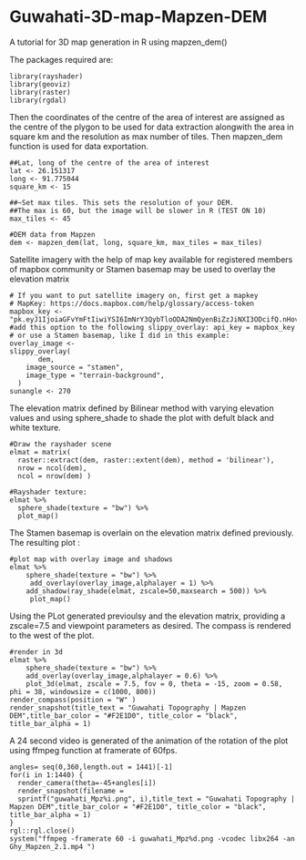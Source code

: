 # Guwahati-3D-map-Mapzen-DEM
A tutorial for 3D map generation in R using mapzen_dem()

The packages required are:
```{r}
library(rayshader)
library(geoviz)
library(raster)
library(rgdal)
```
Then the coordinates of the centre of the area of interest are assigned as the centre of the plygon to be used for data extraction alongwith the area in square km and the resolution as max number of tiles. Then mapzen_dem function is used for data exportation.
```{r}
##Lat, long of the centre of the area of interest
lat <- 26.151317
long <- 91.775044
square_km <- 15

##~Set max tiles. This sets the resolution of your DEM. 
##The max is 60, but the image will be slower in R (TEST ON 10)
max_tiles <- 45

#DEM data from Mapzen
dem <- mapzen_dem(lat, long, square_km, max_tiles = max_tiles)
```

Satellite imagery with the help of map key available for registered members of mapbox community or Stamen basemap may be used to overlay the elevation matrix
```{r fig1, fig.height = 15, fig.width = 10, align= "center"}
# If you want to put satellite imagery on, first get a mapkey
# MapKey: https://docs.mapbox.com/help/glossary/access-token
mapbox_key <- "pk.eyJ1IjoiaGFvYmFtIiwiYSI6ImNrY3QybTloODA2NmQyenBiZzJiNXI3ODcifQ.nHov5k4LBu9GwJPXI4SEBg"
#add this option to the following slippy_overlay: api_key = mapbox_key
# or use a Stamen basemap, like I did in this example:
overlay_image <-
slippy_overlay(
       dem,
    image_source = "stamen",
    image_type = "terrain-background",
  )
sunangle <- 270
```
The elevation matrix defined by Bilinear method with varying elevation values and using sphere_shade to shade the plot with defult black and white texture.
```{r fig2, fig.height = 15, fig.width = 10, align= "center"}
#Draw the rayshader scene
elmat = matrix(
  raster::extract(dem, raster::extent(dem), method = 'bilinear'),
  nrow = ncol(dem),
  ncol = nrow(dem) )

#Rayshader texture:
elmat %>%
  sphere_shade(texture = "bw") %>%
  plot_map()
```

The Stamen basemap is overlain on the elevation matrix defined previously. The resulting plot :
```{r fig3, fig.height = 15, fig.width = 10, align= "center"}
#plot map with overlay image and shadows
elmat %>%
    sphere_shade(texture = "bw") %>%
     add_overlay(overlay_image,alphalayer = 1) %>%
    add_shadow(ray_shade(elmat, zscale=50,maxsearch = 500)) %>%
     plot_map()
```
Using the PLot generated previoulsy and the elevation matrix, providing a zscale=7.5 and viewpoint parameters as desired. The compass is rendered to the west of the plot.
```{r fig5, fig.height = 15, fig.width = 10, align= "center"}
#render in 3d
elmat %>%
    sphere_shade(texture = "bw") %>%
    add_overlay(overlay_image,alphalayer = 0.6) %>%
    plot_3d(elmat, zscale = 7.5, fov = 0, theta = -15, zoom = 0.58, phi = 38, windowsize = c(1000, 800))
render_compass(position = "W" )
render_snapshot(title_text = "Guwahati Topography | Mapzen DEM",title_bar_color = "#F2E1D0", title_color = "black", title_bar_alpha = 1)

```
A 24 second video is generated of the animation of the rotation of the plot using ffmpeg function at framerate of 60fps. 
```{r eval=FALSE, include=FALSE}
angles= seq(0,360,length.out = 1441)[-1]
for(i in 1:1440) {
  render_camera(theta=-45+angles[i])
  render_snapshot(filename =
  sprintf("guwahati_Mpz%i.png", i),title_text = "Guwahati Topography | Mapzen DEM",title_bar_color = "#F2E1D0", title_color = "black", title_bar_alpha = 1)
}
rgl::rgl.close()
system("ffmpeg -framerate 60 -i guwahati_Mpz%d.png -vcodec libx264 -an Ghy_Mapzen_2.1.mp4 ")
```



